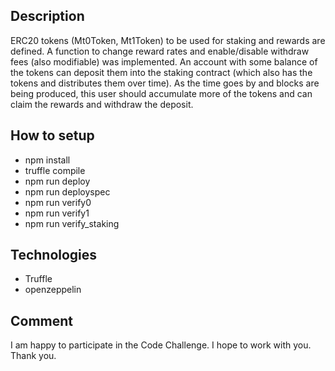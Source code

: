 ## Description
ERC20 tokens (Mt0Token, Mt1Token) to be used for staking and rewards are defined.
A function to change reward rates and enable/disable withdraw fees (also modifiable) was implemented.
An account with some balance of the tokens can deposit them into the staking contract (which also has the tokens and distributes them over time). As the time goes by and blocks are being produced, this user should accumulate more of the tokens and can claim the rewards and withdraw the deposit.

## How to setup
- npm install
- truffle compile
- npm run deploy
- npm run deployspec
- npm run verify0
- npm run verify1
- npm run verify_staking

## Technologies
- Truffle
- openzeppelin

## Comment
I am happy to participate in the Code Challenge.
I hope to work with you. Thank you.
